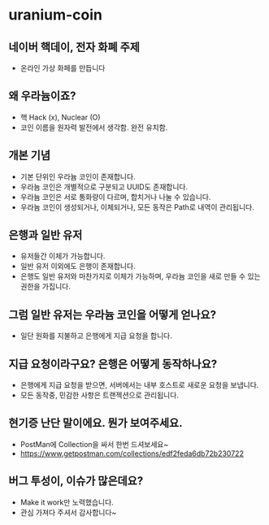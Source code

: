 # uranium-coin

## 네이버 핵데이, 전자 화폐 주제

- 온라인 가상 화페를 만듭니다

## 왜 우라늄이죠?

- 핵 Hack (x), Nuclear (O)
- 코인 이름을 원자력 발전에서 생각함. 완전 유치함.

## 개본 기념

- 기본 단위인 우라늄 코인이 존재합니다.
- 우라늄 코인은 개별적으로 구분되고 UUID도 존재합니다.
- 우라늄 코인은 서로 통화량이 다르며, 합치거나 나눌 수 있습니다.
- 우라늄 코인이 생성되거나, 이체되거나, 모든 동작은 Path로 내역이 관리됩니다.

## 은행과 일반 유저

- 유저들간 이체가 가능합니다.
- 일반 유저 이외에도 은행이 존재합니다.
- 은행도 일반 유저와 마찬가지로 이체가 가능하며, 우라늄 코인을 새로 만들 수 있는 권한을 가집니다.

## 그럼 일반 유저는 우라늄 코인을 어떻게 얻나요?

- 일단 원화를 지불하고 은행에게 지급 요청을 합니다.

## 지급 요청이라구요? 은행은 어떻게 동작하나요?

- 은행에게 지급 요청을 받으면, 서버에서는 내부 호스트로 새로운 요청을 보냅니다.
- 모든 동작중, 민감한 사항은 트랜젝션으로 관리됩니다.

## 현기증 난단 말이에요. 뭔가 보여주세요.

- PostMan에 Collection을 싸서 한번 드셔보세요~
- https://www.getpostman.com/collections/edf2feda6db72b230722

## 버그 투성이, 이슈가 많은데요?

- Make it work만 노력했습니다.
- 관심 가져다 주셔서 감사합니다~
